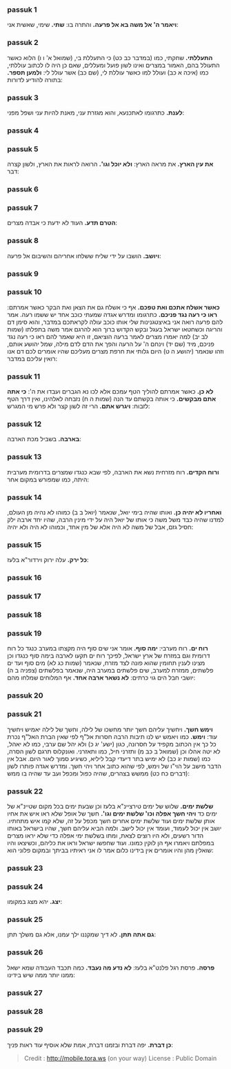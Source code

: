 
### passuk 1
<b>ויאמר ה' אל משה בא אל פרעה.</b> והתרה בו: 
<b>שתי.</b> שימי, שאשית אני:

### passuk 2
<b>התעללתי.</b> שחקתי, כמו (במדבר כב כט) כי התעללת בי, (שמואל א' ו ו) הלוא כאשר התעולל בהם, האמור במצרים ואינו לשון פועל ומעללים, שאם כן היה לו לכתוב עוללתי, כמו (איכה א כב) ועולל למו כאשר עוללת לי, (שם כב) אשר עולל לי: 
<b>ולמען תספר.</b> בתורה להודיע לדורות: 

### passuk 3
<b>לענת.</b> כתרגומו לאתכנעא, והוא מגזרת עני, מאנת להיות עני ושפל מפני:

### passuk 4

### passuk 5
<b>את עין הארץ.</b> את מראה הארץ: 
<b>ולא יוכל וגו'.</b> הרואה לראות את הארץ, ולשון קצרה דבר:

### passuk 6

### passuk 7
<b>הטרם תדע.</b> העוד לא ידעת כי אבדה מצרים:

### passuk 8
<b>ויושב.</b> הושבו על ידי שליח ששלחו אחריהם והשיבום אל פרעה:

### passuk 9

### passuk 10
<b>כאשר אשלח אתכם ואת טפכם.</b> אף כי אשלח גם את הצאן ואת הבקר כאשר אמרתם: 
<b>ראו כי רעה נגד פניכם.</b> כתרגומו ומדרש אגדה שמעתי כוכב אחד יש ששמו רעה. אמר להם פרעה רואה אני באיצטגנינות שלי אותו כוכב עולה לקראתכם במדבר, והוא סימן דם והריגה וכשחטאו ישראל בעגל ובקש הקדוש ברוך הוא להרגם אמר משה בתפלתו (שמות לב יב) למה יאמרו מצרים לאמר ברעה הוציאם, זו היא שאמר להם ראו כי רעה נגד פניכם, מיד (שם יד) וינחם ה' על הרעה והפך את הדם לדם מילה, שמל יהושע אותם, וזהו שנאמר (יהושע ה ט) היום גלותי את חרפת מצרים מעליכם שהיו אומרים לכם דם אנו רואין עליכם במדבר:

### passuk 11
<b>לא כן.</b> כאשר אמרתם להוליך הטף עמכם אלא לכו נא הגברים ועבדו את ה': 
<b>כי אתה אתם מבקשים.</b> כי אותה בקשתם עד הנה (שמות ה ח) נזבחה לאלהינו, ואין דרך הטף לזבוח: 
<b>ויגרש אתם.</b> הרי זה לשון קצר ולא פרש מי המגרש:

### passuk 12
<b>בארבה.</b> בשביל מכת הארבה:

### passuk 13
<b>ורוח הקדים.</b> רוח מזרחית נשא את הארבה, לפי שבא כנגדו שמצרים בדרומית מערבית היתה, כמו שמפורש במקום אחר:

### passuk 14
<b>ואחריו לא יהיה כן.</b> ואותו שהיה בימי יואל, שנאמר (יואל ב ב) כמוהו לא נהיה מן העולם, למדנו שהיה כבד משל משה כי אותו של יואל היה על ידי מינין הרבה, שהיו יחד ארבה ילק חסיל גזם, אבל של משה לא היה אלא של מין אחד, וכמוהו לא היה ולא יהיה:

### passuk 15
<b>כל ירק.</b> עלה ירוק וירדור"א בלעז:

### passuk 16

### passuk 17

### passuk 18

### passuk 19
<b>רוח ים.</b> רוח מערבי: 
<b>ימה סוף.</b> אומר אני שים סוף היה מקצתו במערב כנגד כל רוח דרומית וגם במזרח של ארץ ישראל, לפיכך רוח ים תקעו לארבה בימה סוף כנגדו וכן מצינו לענין תחומין שהוא פונה לצד מזרח, שנאמר (שמות כג לא) מים סוף ועד ים פלשתים, ממזרח למערב, שים פלשתים במערב היה, שנאמר בפלשתים (צפניה ב ה) יושבי חבל הים גוי כרתים: 
<b>לא נשאר ארבה אחד.</b> אף המלוחים שמלחו מהם:

### passuk 20

### passuk 21
<b>וימש חשך.</b> ויחשיך עליהם חשך יותר מחשכו של לילה, וחשך של לילה יאמיש ויחשיך עוד: 
<b>וימש.</b> כמו ויאמש יש לנו תיבות הרבה חסרות אל"ף לפי שאין הברת האל"ף נכרת כל כך אין הכתוב מקפיד על חסרונה, כגון (ישע' יג כ) ולא יהל שם ערבי, כמו לא יאהל, לא יטה אהלו וכן (שמואל ב כב מ) ותזרני חיל, כמו ותאזרני. ואונקלוס תרגם לשון הסרה, כמו (שמות יג כב) לא ימיש בתר דיעדי קבל ליליא, כשיגיע סמוך לאור היום. אבל אין הדבר מישב על הוי"ו של וימש, לפי שהוא כתוב אחר ויהי חשך. ומדרש אגדה פותרו לשון (דברים כח כט) ממשש בצהרים, שהיה כפול ומכפל ועב עד שהיה בו ממש:

### passuk 22
<b>שלשת ימים.</b> שלוש של ימים טירציינ"א בלעז וכן שבעת ימים בכל מקום שטיינ"א של ימים כד 
<b>ויהי חשך אפלה וכו' שלשת ימים וגו'.</b> חשך של אופל שלא ראו איש את אחיו אותן שלשת ימים ועוד שלשת ימים אחרים חשך מכפל על זה, שלא קמו איש מתחתיו. יושב אין יכול לעמוד, ועומד אין יכול לישב. ולמה הביא עליהם חשך, שהיו בישראל באותו הדור רשעים, ולא היו רוצים לצאת, ומתו בשלשת ימי אפלה כדי שלא יראו מצרים במפלתם ויאמרו אף הן לוקין כמונו. ועוד שחפשו ישראל וראו את כליהם, וכשיצאו והיו שואלין מהן והיו אומרים אין בידינו כלום אמר לו אני ראיתיו בביתך ובמקום פלוני הוא:

### passuk 23

### passuk 24
<b>יצג.</b> יהא מצג במקומו: 

### passuk 25
<b>גם אתה תתן.</b> לא דיך שמקננו ילך עמנו, אלא גם משלך תתן:

### passuk 26
<b>פרסה.</b> פרסת רגל פלנט"א בלעז: 
<b>לא נדע מה נעבד.</b> כמה תכבד העבודה שמא ישאל ממנו יותר ממה שיש בידינו:

### passuk 27

### passuk 28

### passuk 29
<b>כן דברת.</b> יפה דברת ובזמנו דברת, אמת שלא אוסיף עוד ראות פניך:

>Credit : http://mobile.tora.ws (on your way)
>License : Public Domain